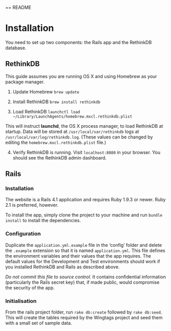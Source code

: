 == README

# Installation

You need to set up two components: the Rails app and the RethinkDB database.

## RethinkDB

This guide assumes you are running OS X and using Homebrew as your package manager. 

1. Update Homebrew
`brew update`

2. Install RethinkDB
`brew install rethinkdb`

3. Load RethinkDB
`launchctl load ~/Library/LaunchAgents/homebrew.mxcl.rethinkdb.plist`

This will instruct **launchd**, the OS X process manager, to load RethinkDB at startup. Data will be stored at `/usr/local/var/rethinkdb` logs at `/usr/local/var/log/rethinkdb.log`. (These values can be changed by editing the `homebrew.mxcl.rethinkdb.plist` file.)

4. Verify RethinkDB is running.
Visit `localhost:8080` in your browser. You should see the RethinkDB admin dashboard. 

## Rails

### Installation

The website is a Rails 4.1 application and requires Ruby 1.9.3 or newer. Ruby 2.1 is preferred, however. 

To install the app, simply clone the project to your machine and run `bundle install` to install the dependencies.

### Configuration

Duplicate the `application.yml.example` file in the ‘config’ folder and delete the `.example` extension so that it is named `application.yml`. This file defines the environment variables and their values that the app requires. The default values for the Development and Test environments should work if you installed RethinkDB and Rails as described above. 

*Do not commit this file to source control.* It contains confidential information (particularly the Rails secret key) that, if made public, would compromise the security of the app.

### Initialisation

From the rails project folder, run `rake db:create` followed by `rake db:seed`. This will create the tables required by the Wingtags project and seed them with a small set of sample data.